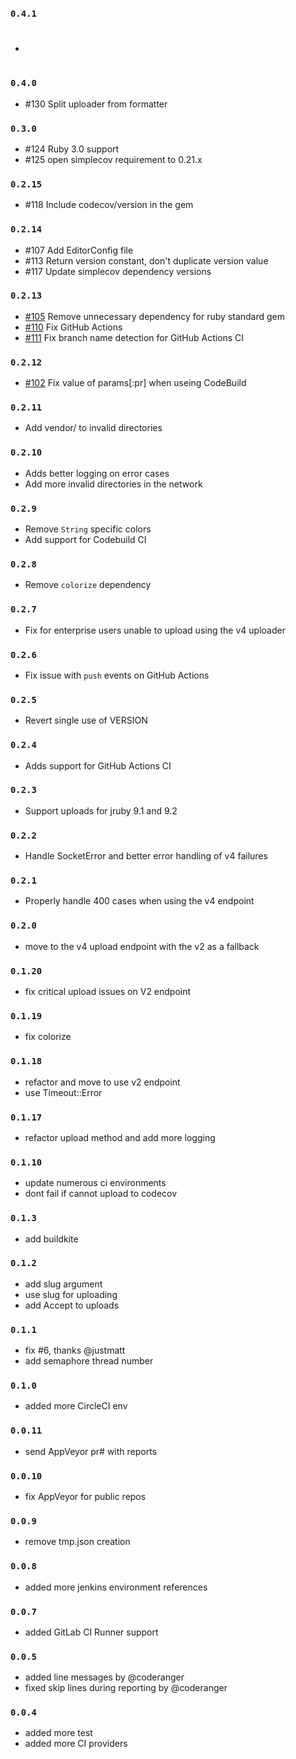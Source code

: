 ### `0.4.1`
- #

### `0.4.0`
- #130 Split uploader from formatter

### `0.3.0`
- #124 Ruby 3.0 support
- #125 open simplecov requirement to 0.21.x

### `0.2.15`
- #118 Include codecov/version in the gem

### `0.2.14`
- #107 Add EditorConfig file
- #113 Return version constant, don't duplicate version value
- #117 Update simplecov dependency versions

### `0.2.13`
- [#105](https://github.com/codecov/codecov-ruby/pull/105) Remove unnecessary dependency for ruby standard gem
- [#110](https://github.com/codecov/codecov-ruby/pull/110) Fix GitHub Actions
- [#111](https://github.com/codecov/codecov-ruby/pull/111) Fix branch name detection for GitHub Actions CI

### `0.2.12`
- [#102](https://github.com/codecov/codecov-ruby/pull/102) Fix value of params[:pr] when useing CodeBuild

### `0.2.11`
- Add vendor/ to invalid directories

### `0.2.10`
- Adds better logging on error cases
- Add more invalid directories in the network

### `0.2.9`
- Remove `String` specific colors
- Add support for Codebuild CI

### `0.2.8`
- Remove `colorize` dependency

### `0.2.7`
- Fix for enterprise users unable to upload using the v4 uploader

### `0.2.6`
- Fix issue with `push` events on GitHub Actions

### `0.2.5`
- Revert single use of VERSION

### `0.2.4`
- Adds support for GitHub Actions CI

### `0.2.3`
- Support uploads for jruby 9.1 and 9.2

### `0.2.2`
- Handle SocketError and better error handling of v4 failures

### `0.2.1`
- Properly handle 400 cases when using the v4 endpoint

### `0.2.0`
- move to the v4 upload endpoint with the v2 as a fallback

### `0.1.20`
- fix critical upload issues on V2 endpoint

### `0.1.19`
- fix colorize

### `0.1.18`
- refactor and move to use v2 endpoint
- use Timeout::Error

### `0.1.17`
- refactor upload method and add more logging

### `0.1.10`
- update numerous ci environments
- dont fail if cannot upload to codecov

### `0.1.3`
- add buildkite

### `0.1.2`
- add slug argument
- use slug for uploading
- add Accept to uploads

### `0.1.1`
- fix #6, thanks @justmatt
- add semaphore thread number

### `0.1.0`
- added more CircleCI env

### `0.0.11`
- send AppVeyor pr# with reports

### `0.0.10`
- fix AppVeyor for public repos

### `0.0.9`
- remove tmp.json creation

### `0.0.8`
- added more jenkins environment references

### `0.0.7`
- added GitLab CI Runner support

### `0.0.5`
- added line messages by @coderanger
- fixed skip lines during reporting by @coderanger

### `0.0.4`
- added more test
- added more CI providers
